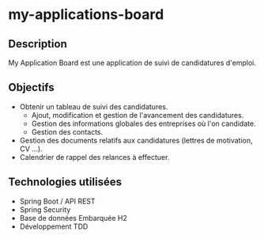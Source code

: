 # my-applications-board

## Description
My Application Board est une application de suivi de candidatures d'emploi.

## Objectifs

- Obtenir un tableau de suivi des candidatures.
  - Ajout, modification et gestion de l'avancement des candidatures.
  - Gestion des informations globales des entreprises où l'on candidate.
  - Gestion des contacts.
- Gestion des documents relatifs aux candidatures (lettres de motivation, CV ...).
- Calendrier de rappel des relances à effectuer.

## Technologies utilisées
- Spring Boot / API REST
- Spring Security
- Base de données Embarquée H2
- Développement TDD




